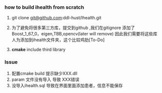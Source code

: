 ### how to build ihealth from scratch
1. git clone git@github.com:ddl-hust/Ihealth.git

2. 为了避免将很多第三方库，提交到github ,我们在gitignore 添加了Boost_1_67_0，eigen,TBB,opencv(later will remove)
因此我们需要将这些库人为添加到ihealth文件夹，这个比较鸡肋[To-Do]

3. **cmake** include third library

### Issue 
1. 配置cmake build 提示缺少XXX.dll 
2. param 文件没有导入 导致 XXX错误
3. 没导入ihealth.sql 导致在界面里面添加患者，信息不能保存